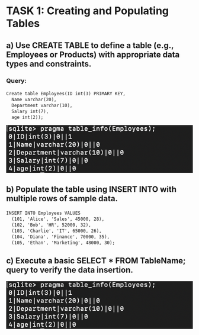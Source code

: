 # TASK 1: Creating and Populating Tables

## a) Use CREATE TABLE to define a table (e.g., Employees or Products) with appropriate data types and constraints.

### Query:

```
Create table Employees(ID int(3) PRIMARY KEY,
  Name varchar(20),
  Department varchar(10),
  Salary int(7),
  age int(2));

```

![](task1_ex1.png)

## b) Populate the table using INSERT INTO with multiple rows of sample data.

```
INSERT INTO Employees VALUES
  (101, 'Alice', 'Sales', 45000, 28),
  (102, 'Bob', 'HR', 52000, 32),
  (103, 'Charlie', 'IT', 65000, 26),
  (104, 'Diana', 'Finance', 70000, 35),
  (105, 'Ethan', 'Marketing', 48000, 30);
```

## c) Execute a basic SELECT \* FROM TableName; query to verify the data insertion.

![](task1_ex1.png)

